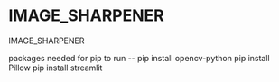 # IMAGE_SHARPENER
IMAGE_SHARPENER

packages needed for pip to run --
pip install opencv-python
pip install Pillow
pip install streamlit


